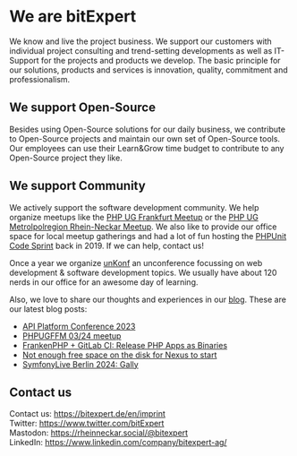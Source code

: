 # We are bitExpert

We know and live the project business. We support our customers with individual project consulting and trend-setting developments as well as IT-Support for the projects and products we develop. The basic principle for our solutions, products and services is innovation, quality, commitment and professionalism.

## We support Open-Source

Besides using Open-Source solutions for our daily business, we contribute to Open-Source projects and maintain our own set of Open-Source tools. Our employees can use their Learn&Grow time budget to contribute to any Open-Source project they like.

## We support Community

We actively support the software development community. We help organize meetups like the [PHP UG Frankfurt Meetup](https://www.phpugffm.de) or the [PHP UG Metrolpolregion Rhein-Neckar Meetup](http://www.phpugmrn.de). We also like to provide our office space for local meetup gatherings and had a lot of fun hosting the [PHPUnit Code Sprint](https://phpunit.de/code-sprints/september-2019.html) back in 2019. If we can help, contact us!

Once a year we organize [unKonf](https://www.unKonf.de) an unconference focussing on web development & software development topics. We usually have about 120 nerds in our office for an awesome day of learning.

Also, we love to share our thoughts and experiences in our [blog](https://blog.bitExpert.de). These are our latest blog posts:
<!--- blog_start --->
 - [API Platform Conference 2023](https://blog.bitexpert.de/blog/api_platform_conference_2023)
 - [PHPUGFFM 03/24 meetup](https://blog.bitexpert.de/blog/phpugffm_meetup_may_2024)
 - [FrankenPHP + GitLab CI: Release PHP Apps as Binaries](https://blog.bitexpert.de/blog/frankenphp-gitlab-ci)
 - [Not enough free space on the disk for Nexus to start](https://blog.bitexpert.de/blog/nexus_orientdb_diskfreespacelimit)
 - [SymfonyLive Berlin 2024: Gally](https://blog.bitexpert.de/blog/symfony_live_berlin_2024)
<!--- blog_end --->

## Contact us

Contact us: https://bitexpert.de/en/imprint   
Twitter: https://www.twitter.com/bitExpert    
Mastodon: https://rheinneckar.social/@bitexpert    
LinkedIn: https://www.linkedin.com/company/bitexpert-ag/    
